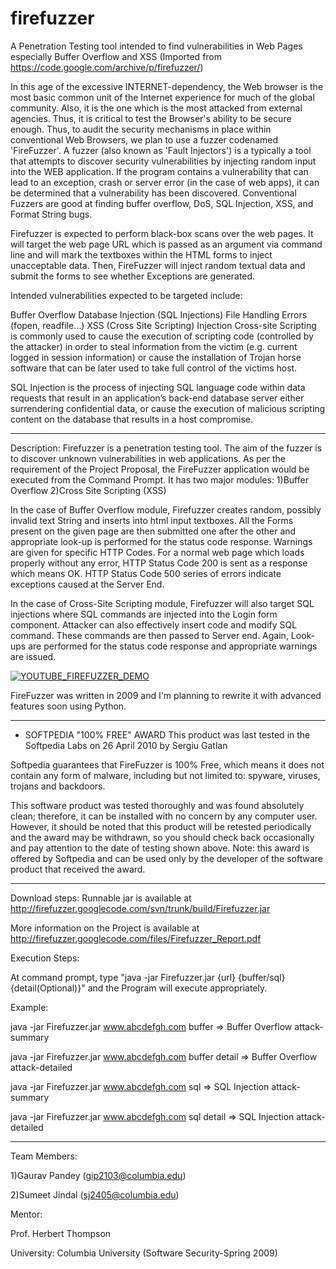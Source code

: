 # firefuzzer
A Penetration Testing tool intended to find vulnerabilities in Web Pages especially Buffer Overflow and XSS (Imported from https://code.google.com/archive/p/firefuzzer/)


 In this age of the excessive INTERNET-dependency, the Web browser is the most basic common unit of the Internet experience for much of the global community. Also, it is the one which is the most attacked from external agencies. Thus, it is critical to test the Browser's ability to be secure enough. Thus, to audit the security mechanisms in place within conventional Web Browsers, we plan to use a fuzzer codenamed 'FireFuzzer'. A fuzzer (also known as 'Fault Injectors') is a typically a tool that attempts to discover security vulnerabilities by injecting random input into the WEB application. If the program contains a vulnerability that can lead to an exception, crash or server error (in the case of web apps), it can be determined that a vulnerability has been discovered. Conventional Fuzzers are good at finding buffer overflow, DoS, SQL Injection, XSS, and Format String bugs.

Firefuzzer is expected to perform black-box scans over the web pages. It will target the web page URL which is passed as an argument via command line and will mark the textboxes within the HTML forms to inject unacceptable data. Then, FireFuzzer will inject random textual data and submit the forms to see whether Exceptions are generated.

Intended vulnerabilities expected to be targeted include:

Buffer Overflow
Database Injection (SQL Injections)
File Handling Errors (fopen, readfile…)
XSS (Cross Site Scripting) Injection
Cross-site Scripting is commonly used to cause the execution of scripting code (controlled by the attacker) in order to steal information from the victim (e.g. current logged in session information) or cause the installation of Trojan horse software that can be later used to take full control of the victims host.

SQL Injection is the process of injecting SQL language code within data requests that result in an application’s back-end database server either surrendering confidential data, or cause the execution of malicious scripting content on the database that results in a host compromise.

<hr size="1" noshade=""/>

Description: Firefuzzer is a penetration testing tool. The aim of the fuzzer is to discover unknown vulnerabilities in web applications. As per the requirement of the Project Proposal, the FireFuzzer application would be executed from the Command Prompt. It has two major modules: 1)Buffer Overflow 2)Cross Site Scripting (XSS)

In the case of Buffer Overflow module, Firefuzzer creates random, possibly invalid text String and inserts into html input textboxes. All the Forms present on the given page are then submitted one after the other and appropriate look-up is performed for the status code response. Warnings are given for specific HTTP Codes. For a normal web page which loads properly without any error, HTTP Status Code 200 is sent as a response which means OK. HTTP Status Code 500 series of errors indicate exceptions caused at the Server End.

In the case of Cross-Site Scripting module, Firefuzzer will also target SQL injections where SQL commands are injected into the Login form component. Attacker can also effectively insert code and modify SQL command. These commands are then passed to Server end. Again, Look-ups are performed for the status code response and appropriate warnings are issued.

[![YOUTUBE_FIREFUZZER_DEMO](https://img.youtube.com/vi/oh5vcDuL1Lk/0.jpg)](https://www.youtube.com/watch?v=oh5vcDuL1Lk)

FireFuzzer was written in 2009 and I'm planning to rewrite it with advanced features soon using Python.

<hr size="1" noshade=""/>

- SOFTPEDIA "100% FREE" AWARD
This product was last tested in the Softpedia Labs on 26 April 2010 by Sergiu Gatlan 

Softpedia guarantees that FireFuzzer is 100% Free, which means it does not contain any form of malware, including but not limited to: spyware, viruses, trojans and backdoors.


This software product was tested thoroughly and was found absolutely clean; therefore, it can be installed with no concern by any computer user.
However, it should be noted that this product will be retested periodically and the award may be withdrawn, so you should check back occasionally and pay attention to the date of testing shown above.
Note: this award is offered by Softpedia and can be used only by the developer of the software product that received the award.

<hr size="1" noshade=""/>

Download steps: Runnable jar is available at http://firefuzzer.googlecode.com/svn/trunk/build/Firefuzzer.jar

More information on the Project is available at http://firefuzzer.googlecode.com/files/Firefuzzer_Report.pdf

Execution Steps:

At command prompt, type "java -jar Firefuzzer.jar {url} {buffer/sql} {detail(Optional)}" and the Program will execute appropriately.

Example:

java -jar Firefuzzer.jar www.abcdefgh.com buffer => Buffer Overflow attack-summary

java -jar Firefuzzer.jar www.abcdefgh.com buffer detail => Buffer Overflow attack-detailed

java -jar Firefuzzer.jar www.abcdefgh.com sql => SQL Injection attack-summary

java -jar Firefuzzer.jar www.abcdefgh.com sql detail => SQL Injection attack-detailed

<hr size="1" noshade=""/>

Team Members:

1)Gaurav Pandey (gip2103@columbia.edu)

2)Sumeet Jindal (sj2405@columbia.edu)

Mentor:

Prof. Herbert Thompson

University: Columbia University (Software Security-Spring 2009)
